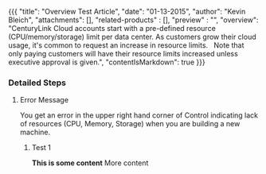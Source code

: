{{{
  "title": "Overview Test Article",
  "date": "01-13-2015",
  "author": "Kevin Bleich",
  "attachments": [],
  "related-products" : [],
  "preview" : "",
  "overview": "CenturyLink Cloud accounts start with a pre-defined resource (CPU/memory/storage) limit per data center. As customers grow their cloud usage, it's common to request an increase in resource limits.   Note that only paying customers will have their resource limits increased unless executive approval is given.",
  "contentIsMarkdown": true
}}}

### Detailed Steps
    
1.    Error Message

      You get an error in the upper right hand corner of Control indicating lack of resources (CPU, Memory, Storage) when you are building a new machine.

      1.    Test 1

              __This is some content__
              More content
  